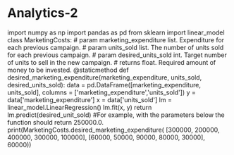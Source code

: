 # Analytics-2
import numpy as np import pandas as pd from sklearn import linear_model  class MarketingCosts:      # param marketing_expenditure list. Expenditure for each previous campaign.     # param units_sold list. The number of units sold for each previous campaign.     # param desired_units_sold int. Target number of units to sell in the new campaign.     # returns float. Required amount of money to be invested.     @staticmethod     def desired_marketing_expenditure(marketing_expenditure, units_sold, desired_units_sold):         data = pd.DataFrame([marketing_expenditure, units_sold], columns = ['marketing_expenditure','units_sold'])            y = data['marketing_expenditure']         x = data['units_sold']         lm = linear_model.LinearRegression()         lm.fit(x, y)         return lm.predict(desired_unit_sold)  #For example, with the parameters below the function should return 250000.0. print(MarketingCosts.desired_marketing_expenditure(     [300000, 200000, 400000, 300000, 100000],     [60000, 50000, 90000, 80000, 30000],     60000))
